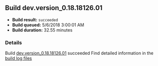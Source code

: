 ## Build dev.version_0.18.18126.01
- **Build result:** `succeeded`
- **Build queued:** 5/6/2018 3:00:01 AM
- **Build duration:** 32.55 minutes
### Details
Build [dev.version_0.18.18126.01](https://winappstudio.visualstudio.com/web/build.aspx?pcguid=a4ef43be-68ce-4195-a619-079b4d9834c2&builduri=vstfs%3a%2f%2f%2fBuild%2fBuild%2f25639) succeeded
Find detailed information in the [build log files](https://uwpctdiags.blob.core.windows.net/buildlogs/dev.version_0.18.18126.01_logs.zip)
